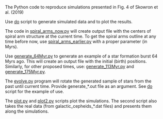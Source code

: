 The Python code to reproduce simulations presented in Fig. 4 of Skowron et al. (2019)

Use [do](../fg4/do) script to generate simulated data and to plot the results.

The code in [spiral_arms_now.py](../fig4/spiral_arms_now.py) will create output file with the centers of spiral arm structure at the current time. To get the spiral arms outline at any time before now, use [spiral_arms_earlier.py](../fig4/spiral_arms_earlier.py) with a proper parameter (in Myrs).

Use [generate_64Myr.py](../fig4/generate_64Myr.py) to generate an example of a star formation burst 64 Myrs ago. This will create an output file with the initial (birth) positions. Similarly, for other proposed times, use: [generate_113Myr.py](../fig4/generate_113Myr.py) and [generate_175Myr.py](../fig4/generate_175Myr.py).

The [evolve.py](../fig4/evolve.py) program will rotate the generated sample of stars from the past until current time. Provide generate\_\*.out file as an argument. See [do](../fg4/do) script for the example of use. 

The [plot.py](./plot.py) and [plot2.py](./plot2.py) scripts plot the simulations. The second script also takes the real data (from galactic\_cepheids\_*.dat files) and presents them along the simulations.
